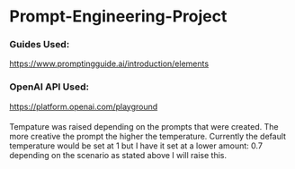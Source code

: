 # Prompt-Engineering-Project

### Guides Used:
https://www.promptingguide.ai/introduction/elements

### OpenAI API Used:
https://platform.openai.com/playground

####

Tempature was raised depending on the prompts that were created. The more creative the prompt the higher the temperature. Currently the default temperature would be set at 1 but I have it set at a lower amount: 0.7 depending on the scenario as stated above I will raise this.
